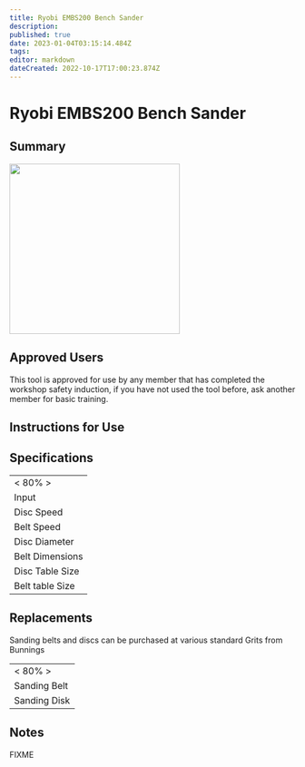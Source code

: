 ```yaml
---
title: Ryobi EMBS200 Bench Sander
description: 
published: true
date: 2023-01-04T03:15:14.484Z
tags: 
editor: markdown
dateCreated: 2022-10-17T17:00:23.874Z
---
```


# Ryobi EMBS200 Bench Sander

## Summary

<img src="/tools/benchsander.jpg" class="align-left" width="300" />

## Approved Users

This tool is approved for use by any member that has completed the workshop safety induction, if you have not used the tool before, ask another member for basic training.

## Instructions for Use

## Specifications

|                 |
|-----------------|
| \< 80% \>       |
| Input           |
| Disc Speed      |
| Belt Speed      |
| Disc Diameter   |
| Belt Dimensions |
| Disc Table Size |
| Belt table Size |

## Replacements

Sanding belts and discs can be purchased at various standard Grits from Bunnings

|              |
|--------------|
| \< 80% \>    |
| Sanding Belt |
| Sanding Disk |

## Notes

FIXME
